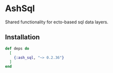 # AshSql

Shared functionality for ecto-based sql data layers.

## Installation

```elixir
def deps do
  [
    {:ash_sql, "~> 0.2.36"}
  ]
end
```
